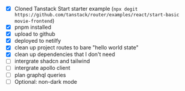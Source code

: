 - [x] Cloned Tanstack Start starter example (`npx degit https://github.com/tanstack/router/examples/react/start-basic movie-frontend`)
- [x] pnpm installed
- [x] upload to github
- [x] deployed to netilfy
- [x] clean up project routes to bare "hello world state"
- [x] clean up dependencies that I don't need
- [ ] intergrate shadcn and tailwind
- [ ] intergrate apollo client
- [ ] plan graphql queries
- [ ] Optional: non-dark mode
